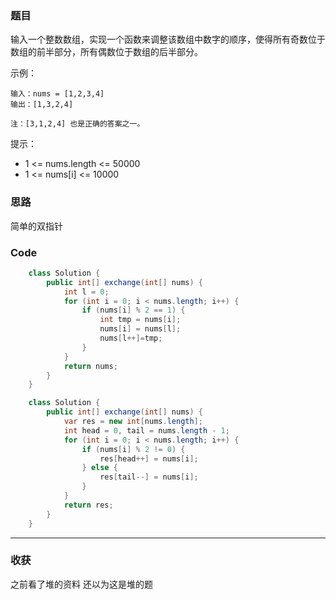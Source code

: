 ### 题目
输入一个整数数组，实现一个函数来调整该数组中数字的顺序，使得所有奇数位于数组的前半部分，所有偶数位于数组的后半部分。

示例：

```
输入：nums = [1,2,3,4]
输出：[1,3,2,4] 

注：[3,1,2,4] 也是正确的答案之一。
```


提示：

- 1 <= nums.length <= 50000
- 1 <= nums[i] <= 10000

### 思路

简单的双指针

### Code
```java
    class Solution {
        public int[] exchange(int[] nums) {
            int l = 0;
            for (int i = 0; i < nums.length; i++) {
                if (nums[i] % 2 == 1) {
                    int tmp = nums[i];
                    nums[i] = nums[l];
                    nums[l++]=tmp;
                }
            }
            return nums;
        }
    }
```
```java
    class Solution {
        public int[] exchange(int[] nums) {
            var res = new int[nums.length];
            int head = 0, tail = nums.length - 1;
            for (int i = 0; i < nums.length; i++) {
                if (nums[i] % 2 != 0) {
                    res[head++] = nums[i];
                } else {
                    res[tail--] = nums[i];
                }
            }
            return res;
        }
    }
```
*** 
### 收获

之前看了堆的资料 还以为这是堆的题